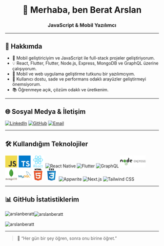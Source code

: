 <h1 align="center">👋 Merhaba, ben Berat Arslan</h1>
<h3 align="center">JavaScript & Mobil Yazılımcı</h3>

---

## 🚀 Hakkımda

- 🎯 Mobil geliştiriciyim ve JavaScript ile full-stack projeler geliştiriyorum.
- 💡 React, Flutter, Flutter, Node.js, Express, MongoDB ve GraphQL üzerine çalışıyorum.
- 📱 Mobil ve web uygulama geliştirme tutkunu bir yazılımcıyım.
- 🎨 Kullanıcı dostu, sade ve performans odaklı arayüzler geliştirmeyi önemsiyorum.
- 📚 Öğrenmeye açık, çözüm odaklı ve üretkenim.

---

## 🌐 Sosyal Medya & İletişim

<!-- Profil bağlantıların varsa buraya ekle -->
[![LinkedIn](https://img.shields.io/badge/LinkedIn-blue?logo=linkedin&logoColor=white)](https://linkedin.com/in/arslanberatt)
[![GitHub](https://img.shields.io/badge/GitHub-000?logo=github&logoColor=white)](https://github.com/arslanberatt)
[![Email](https://img.shields.io/badge/Email-red?logo=gmail&logoColor=white)](mailto:arslanberattdev@gmail.com)

---

## 🛠️ Kullandığım Teknolojiler

<p align="left">
  <img src="https://raw.githubusercontent.com/devicons/devicon/master/icons/javascript/javascript-original.svg" alt="JavaScript" width="40" height="40"/>
  <img src="https://raw.githubusercontent.com/devicons/devicon/master/icons/typescript/typescript-original.svg" alt="TypeScript" width="40" height="40"/>
  <img src="https://raw.githubusercontent.com/devicons/devicon/master/icons/react/react-original-wordmark.svg" alt="React" width="40" height="40"/>
  <img src="https://reactnative.dev/img/header_logo.svg" alt="React Native" width="40" height="40"/>
  <img src="https://www.vectorlogo.zone/logos/flutterio/flutterio-icon.svg" alt="Flutter" width="40" height="40"/>
  <img src="https://www.vectorlogo.zone/logos/graphql/graphql-icon.svg" alt="GraphQL" width="40" height="40"/>
  <img src="https://raw.githubusercontent.com/devicons/devicon/master/icons/nodejs/nodejs-original-wordmark.svg" alt="Node.js" width="40" height="40"/>
  <img src="https://raw.githubusercontent.com/devicons/devicon/master/icons/express/express-original-wordmark.svg" alt="Express" width="40" height="40"/>
  <img src="https://raw.githubusercontent.com/devicons/devicon/master/icons/mongodb/mongodb-original-wordmark.svg" alt="MongoDB" width="40" height="40"/>
  <img src="https://raw.githubusercontent.com/devicons/devicon/master/icons/mysql/mysql-original-wordmark.svg" alt="MySQL" width="40" height="40"/>
  <img src="https://raw.githubusercontent.com/devicons/devicon/master/icons/html5/html5-original-wordmark.svg" alt="HTML5" width="40" height="40"/>
  <img src="https://raw.githubusercontent.com/devicons/devicon/master/icons/css3/css3-original-wordmark.svg" alt="CSS3" width="40" height="40"/>
  <img src="https://www.vectorlogo.zone/logos/appwriteio/appwriteio-icon.svg" alt="Appwrite" width="40" height="40"/>
  <img src="https://cdn.worldvectorlogo.com/logos/nextjs-2.svg" alt="Next.js" width="40" height="40"/>
  <img src="https://www.vectorlogo.zone/logos/tailwindcss/tailwindcss-icon.svg" alt="Tailwind CSS" width="40" height="40"/>
</p>

---

## 📊 GitHub İstatistiklerim

<p>
  <img align="left" src="https://github-readme-stats.vercel.app/api/top-langs?username=arslanberatt&show_icons=true&locale=en&layout=compact" alt="arslanberatt" />
</p>

<p>
  <img align="center" src="https://github-readme-stats.vercel.app/api?username=arslanberatt&show_icons=true&locale=en" alt="arslanberatt" />
</p>

<p>
  <img align="center" src="https://github-readme-streak-stats.herokuapp.com/?user=arslanberatt" alt="arslanberatt" />
</p>

---

> 🧠 “Her gün bir şey öğren, sonra onu birine öğret.”  
